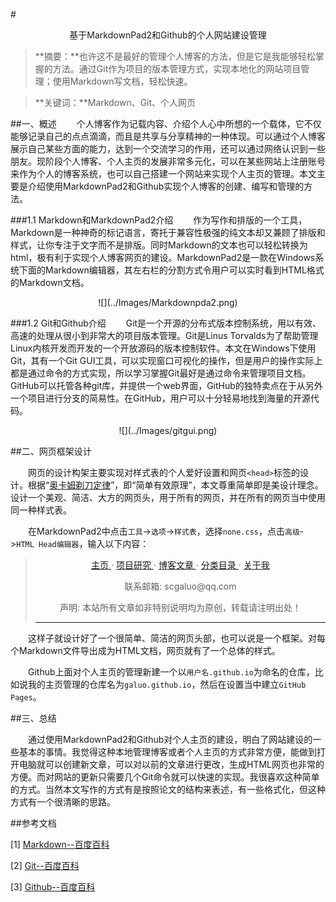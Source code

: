#<center>基于MarkdownPad2和Github的个人网站建设管理</center>

>**摘要：**也许这不是最好的管理个人博客的方法，但是它是我能够轻松掌握的方法。通过Git作为项目的版本管理方式，实现本地化的网站项目管理；使用Markdown写文档，轻松快速。

>**关键词：**Markdown、Git、个人网页

##一、概述
　　个人博客作为记载内容、介绍个人心中所想的一个载体，它不仅能够记录自己的点点滴滴，而且是共享与分享精神的一种体现。可以通过个人博客展示自己某些方面的能力，达到一个交流学习的作用，还可以通过网络认识到一些朋友。现阶段个人博客、个人主页的发展非常多元化，可以在某些网站上注册账号来作为个人的博客系统，也可以自己搭建一个网站来实现个人主页的管理。本文主要是介绍使用MarkdownPad2和Github实现个人博客的创建、编写和管理的方法。

###1.1 Markdown和MarkdownPad2介绍
　　作为写作和排版的一个工具，Markdown是一种神奇的标记语言，寄托于兼容性极强的纯文本却又兼顾了排版和样式，让你专注于文字而不是排版。同时Markdown的文本也可以轻松转换为html，极有利于实现个人博客网页的建设。MarkdownPad2是一款在Windows系统下面的Markdown编辑器，其左右栏的分割方式令用户可以实时看到HTML格式的Markdown文档。
<center>![](../Images/Markdownpda2.png)</center>


###1.2 Git和Github介绍
　　Git是一个开源的分布式版本控制系统，用以有效、高速的处理从很小到非常大的项目版本管理。Git是Linus Torvalds为了帮助管理Linux内核开发而开发的一个开放源码的版本控制软件。本文在Windows下使用Git，其有一个Git GUI工具，可以实现窗口可视化的操作，但是用户的操作实际上都是通过命令的方式实现，所以学习掌握Git最好是通过命令来管理项目文档。GitHub可以托管各种git库，并提供一个web界面，GitHub的独特卖点在于从另外一个项目进行分支的简易性。在GitHub，用户可以十分轻易地找到海量的开源代码。
<center>![](../Images/gitgui.png)</center>

##二、网页框架设计

　　网页的设计构架主要实现对样式表的个人爱好设置和网页`<head>`标签的设计。根据“[奥卡姆剃刀定律](http://baike.baidu.com/link?url=XmNDXORPosZnZdJj8TtJTVMZSm0i0TTKiPJ-nlo0mK0VxoF2YqV647Uw637bvsNZhafThfOkfX3T7xctS6uk1q)”，即“简单有效原理”，本文尊重简单即是美设计理念。设计一个美观、简洁、大方的网页头，用于所有的网页，并在所有的网页当中使用同一种样式表。

　　在MarkdownPad2中点击`工具`->`选项`->`样式表`，选择`none.css`，点击`高级`->`HTML Head编辑器`，输入以下内容：
> 	<link rel="stylesheet" href="stylesheets/markdownpad-github.css" type="text/css" />
> 	<div id="header"><center>
> 	<p class="header_titleline">
> 	<a href="index.html" target="_self" title="主页">主页  </a>&middot;
> 	<a href="Projects.html" target="_self" title="项目研究">项目研究  </a>&middot;
> 	<a href="Archives.html" target="_self" title="博客文章">博客文章  </a>&middot;
> 	<a href="Categories.html" target="_self" title="分类目录">分类目录 </a>&middot;
> 	<a href="About_Me.html" target="_self" title="关于我">关于我  </a>
> 	</p>
> 	</center></div>
> 	<div id="footer"><center>
> 	<p class="footer_subline">联系邮箱: scgaluo@qq.com</p>
> 	<p class="footer_subline">声明: 本站所有文章如非特别说明均为原创，转载请注明出处！
> 	<script type="text/javascript">var cnzz_protocol = (("https:" == document.location.protocol) ? " https://" : " http://");document.write(unescape("%3Cspan id='cnzz_stat_icon_1255791187'%3E%3C/span%3E%3Cscript src='" + cnzz_protocol + "s95.cnzz.com/z_stat.php%3Fid%3D1255791187%26show%3Dpic' type='text/javascript'%3E%3C/script%3E"));</script>
> 	</center></div>
> 	<hr />

　　这样子就设计好了一个很简单、简洁的网页头部，也可以说是一个框架。对每个Markdown文件导出成为HTML文档，网页就有了一个总体的样式。

　　Github上面对个人主页的管理新建一个以`用户名.github.io`为命名的仓库，比如说我的主页管理的仓库名为`galuo.github.io`，然后在设置当中建立`GitHub Pages`。

##三、总结

　　通过使用MarkdownPad2和Github对个人主页的建设，明白了网站建设的一些基本的事情。我觉得这种本地管理博客或者个人主页的方式非常方便，能做到打开电脑就可以创建新文章，可以对以前的文章进行更改，生成HTML网页也非常的方便。而对网站的更新只需要几个Git命令就可以快速的实现。我很喜欢这种简单的方式。当然本文写作的方式有是按照论文的结构来表述，有一些格式化，但这种方式有一个很清晰的思路。

##参考文档

[1] [Markdown--百度百科](http://baike.baidu.com/link?url=6eN4lPX4hZ9-s2a0LSpldJ18xgZhQOSx2rMdujC0uI8txEXysQUchjXbyXhgexNW43CncQZq7H5ihgsBXFe5U_)

[2] [Git--百度百科](http://baike.baidu.com/link?url=q-cxVFSwnW1aXmYsdL8N3tk2IMTRnUL9yQrUhiTs-iltiOcaPK4GrxXk0C7_Tw_i1sxJ0T3NnDTzGEa9O6QnyRPwUCQQF2OsTJnTbaMMXKy)

[3] [Github--百度百科](http://baike.baidu.com/link?url=o8a9JU4dZs8QzJw1HKebLNQ_m2vOptBeahnzx_IIGxr2MkLeXGfdvA75WFty_atTLGeR5_dRrPVW2TdYYoWobq)


